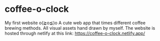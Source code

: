 # coffee-o-clock
My first website o(≧o≦)o
A cute web app that times different coffee brewing methods. All visual assets hand drawn by myself. The website is hosted through netlify at this link: https://coffee-o-clock.netlify.app/
